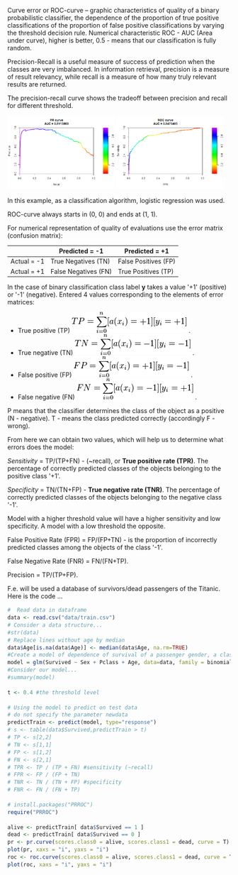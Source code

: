 Curve error or ROC-curve – graphic characteristics of quality of a binary probabilistic classifier, the dependence of the proportion of true positive classifications of the proportion of false positive classifications by varying the threshold decision rule. Numerical characteristic ROC - AUC (Area under curve), higher is better, 0.5 - means that our classification is fully random.

Precision-Recall is a useful measure of success of prediction when the classes are very imbalanced. In information retrieval, precision is a measure of result relevancy, while recall is a measure of how many truly relevant results are returned.

The precision-recall curve shows the tradeoff between precision and recall for different threshold.

<img src="images/PR.png" width=48%/> <img src="images/ROC.png" width=48%/>

In this example, as a classification algorithm, logistic regression was used.

ROC-curve always starts in (0, 0) and ends at (1, 1).

For numerical representation of quality of evaluations use the error matrix (confusion matrix):

||Predicted = -1|Predicted = +1|
|---|---|---|
|Actual = -1|True Negatives (TN)|False Positives (FP)|
|Actual = +1|False Negatives (FN)|True Positives (TP)|

In the case of binary classification class label **y** takes a value '+1' (positive) or '-1' (negative). Entered 4 values corresponding to the elements of error matrices:

* True positive (TP) ![TP](images/TP.png) .
* True negative (TN) ![TN](images/TN.png) .
* False positive (FP) ![FP](images/FP.png) .
* False negative (FN) ![FN](images/FN.png) .

P means that the classifier determines the class of the object as a positive (N - negative). T - means the class predicted correctly (accordingly F - wrong).

From here we can obtain two values, which will help us to determine what errors does the model:

_Sensitivity_ = TP/(TP+FN) - (~recall), or **True positive rate (TPR)**. The percentage of correctly predicted classes of the objects belonging to the positive class '+1'.

_Specificity_ = TN/(TN+FP) - **True negative rate (TNR)**. The percentage of correctly predicted classes of the objects belonging to the negative class '-1'.

Model with a higher threshold value will have a higher sensitivity and low specificity. A model with a low threshold the opposite.

False Positive Rate (FPR) = FP/(FP+TN) - is the proportion of incorrectly predicted classes among the objects of the class '-1'.

False Negative Rate (FNR) = FN/(FN+TP).

Precision = TP/(TP+FP).

F.e. will be used a database of survivors/dead passengers of the Titanic. Here is the code ...

```R
#  Read data in dataframe
data <- read.csv("data/train.csv")
# Consider a data structure...
#str(data)
# Replace lines without age by median
data$Age[is.na(data$Age)] <- median(data$Age, na.rm=TRUE)
#Create a model of dependence of survival of a passenger gender, a class which he travels and age.
model = glm(Survived ~ Sex + Pclass + Age, data=data, family = binomial) #binomial means that selected 'logistic regression'
#Consider our model...
#summary(model)

t <- 0.4 #the threshold level

# Using the model to predict on test data
# do not specify the parameter newdata
predictTrain <- predict(model, type="response")
# s <- table(data$Survived,predictTrain > t)
# TP <- s[2,2]
# TN <- s[1,1]
# FP <- s[1,2]
# FN <- s[2,1]
# TPR <- TP / (TP + FN) #sensitivity (~recall)
# FPR <- FP / (FP + TN)
# TNR <- TN / (TN + FP) #specificity
# FNR <- FN / (FN + TP)

# install.packages("PRROC")
require("PRROC")

alive <- predictTrain[ data$Survived == 1 ]
dead <- predictTrain[ data$Survived == 0 ]
pr <- pr.curve(scores.class0 = alive, scores.class1 = dead, curve = T)
plot(pr, xaxs = "i", yaxs = "i")
roc <- roc.curve(scores.class0 = alive, scores.class1 = dead, curve = T)
plot(roc, xaxs = "i", yaxs = "i")
```